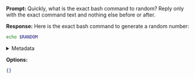 **Prompt:**
Quickly, what is the exact bash command to random?
Reply only with the exact command text and nothing else before or after.

**Response:**
Here is the exact bash command to generate a random number:

```bash
echo $RANDOM
```

<details><summary>Metadata</summary>

- Duration: 3126 ms
- Datetime: 2023-07-20T09:57:34.252675
- Model: gpt-3.5-turbo-0613

</details>

**Options:**
```json
{}
```

